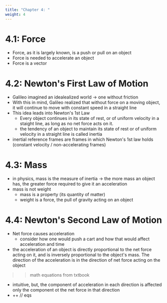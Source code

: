 ```yaml
---
title: "Chapter 4: "
weight: 4
---
```

# 4.1: Force
- Force, as it is largely known, is a push or pull on an object
- Force is needed to accelerate an object 
- Force is a vector

# 4.2: Newton's First Law of Motion 
- Galileo imagined an idealealized world &rarr; one without friction 
- With this in mind, Galileo realized that without force on a moving object, it will continue to move with constant speed in a straight line
- This idea leads into Newton's 1st Law
    - Every object continues in its state of rest, or of uniform velocity in a staight line, as long as no net force acts on it. 
    - the tendency of an object to maintain its state of rest or of uniform velocity in a straight line is called inertia 
- inertial reference frames are frames in which Newton's 1st law holds (constant velocity / non-accelerating frames)

# 4.3: Mass 
- in physics, mass is the measure of inertia 
    &rarr; the more mass an object has, the greater force required to give it an acceleration
- mass is not weight 
    - mass is a property (its quantity of matter)
    - weight is a force, the pull of gravity acting on an object
    
# 4.4: Newton's Second Law of Motion
- Net force causes acceleration
    - consider how one would push a cart and how that would affect acceleration and time 
- the acceleration of an object is directly proportional to the net force acting on it, and is inversely proportional to the object's mass. The direction of the acceleration is in the direction of net force acting on the object 
>> math equations from txtbook

- intuitive, but, the component of acceleration in each direction is affected only the component ot the net force in that direction 
- ++ // eqs 

